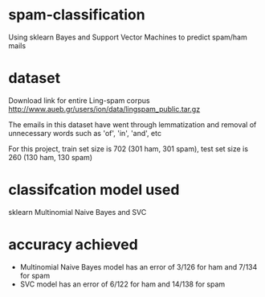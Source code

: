 # spam-classification
Using sklearn Bayes and Support Vector Machines to predict spam/ham mails

# dataset
Download link for entire Ling-spam corpus
http://www.aueb.gr/users/ion/data/lingspam_public.tar.gz

The emails in this dataset have went through lemmatization and removal of unnecessary words such as 'of', 'in', 'and', etc

For this project, train set size is 702 (301 ham, 301 spam), test set size is 260 (130 ham, 130 spam)

# classifcation model used
sklearn Multinomial Naive Bayes and SVC

# accuracy achieved
- Multinomial Naive Bayes model has an error of 3/126 for ham and 7/134 for spam
- SVC model has an error of 6/122 for ham and 14/138 for spam
